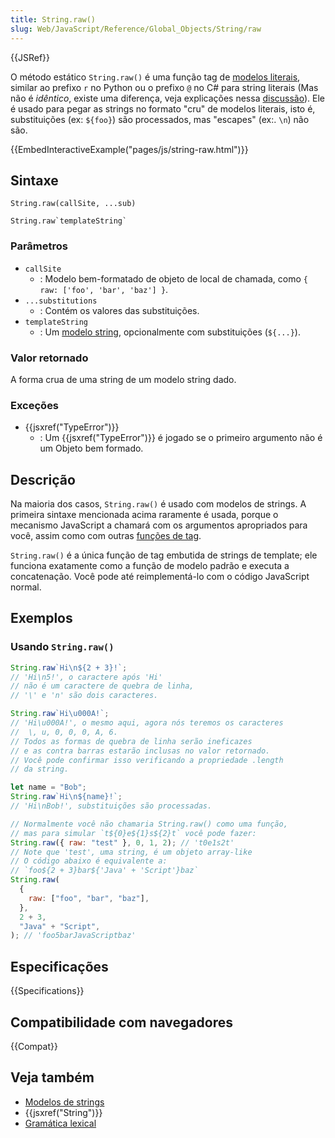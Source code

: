 ```yaml
---
title: String.raw()
slug: Web/JavaScript/Reference/Global_Objects/String/raw
---
```


{{JSRef}}

O método estático `String.raw()` é uma função tag de [modelos literais](/pt-BR/docs/Web/JavaScript/Reference/template_strings), similar ao prefixo `r` no Python ou o prefixo `@` no C# para string literais (Mas não é _idêntico_, existe uma diferença, veja explicações nessa [discussão](https://bugs.chromium.org/p/v8/issues/detail?id=5016)). Ele é usado para pegar as strings no formato "cru" de modelos literais, isto é, substituições (ex: `${foo}`) são processados, mas "escapes" (ex:. `\n`) não são.

{{EmbedInteractiveExample("pages/js/string-raw.html")}}

## Sintaxe

```
String.raw(callSite, ...sub)

String.raw`templateString`
```

### Parâmetros

- `callSite`
  - : Modelo bem-formatado de objeto de local de chamada, como `{ raw: ['foo', 'bar', 'baz'] }`.
- `...substitutions`
  - : Contém os valores das substituições.
- `templateString`
  - : Um [modelo string](/pt-BR/docs/Web/JavaScript/Reference/template_strings), opcionalmente com substituições (`${...}`).

### Valor retornado

A forma crua de uma string de um modelo string dado.

### Exceções

- {{jsxref("TypeError")}}
  - : Um {{jsxref("TypeError")}} é jogado se o primeiro argumento não é um Objeto bem formado.

## Descrição

Na maioria dos casos, `String.raw()` é usado com modelos de strings. A primeira sintaxe mencionada acima raramente é usada, porque o mecanismo JavaScript a chamará com os argumentos apropriados para você, assim como com outras [funções de tag](/pt-BR/docs/Web/JavaScript/Reference/template_strings).

`String.raw()` é a única função de tag embutida de strings de template; ele funciona exatamente como a função de modelo padrão e executa a concatenação. Você pode até reimplementá-lo com o código JavaScript normal.

## Exemplos

### Usando `String.raw()`

```js
String.raw`Hi\n${2 + 3}!`;
// 'Hi\n5!', o caractere após 'Hi'
// não é um caractere de quebra de linha,
// '\' e 'n' são dois caracteres.

String.raw`Hi\u000A!`;
// 'Hi\u000A!', o mesmo aqui, agora nós teremos os caracteres
//  \, u, 0, 0, 0, A, 6.
// Todos as formas de quebra de linha serão ineficazes
// e as contra barras estarão inclusas no valor retornado.
// Você pode confirmar isso verificando a propriedade .length
// da string.

let name = "Bob";
String.raw`Hi\n${name}!`;
// 'Hi\nBob!', substituições são processadas.

// Normalmente você não chamaria String.raw() como uma função,
// mas para simular `t${0}e${1}s${2}t` você pode fazer:
String.raw({ raw: "test" }, 0, 1, 2); // 't0e1s2t'
// Note que 'test', uma string, é um objeto array-like
// O código abaixo é equivalente a:
// `foo${2 + 3}bar${'Java' + 'Script'}baz`
String.raw(
  {
    raw: ["foo", "bar", "baz"],
  },
  2 + 3,
  "Java" + "Script",
); // 'foo5barJavaScriptbaz'
```

## Especificações

{{Specifications}}

## Compatibilidade com navegadores

{{Compat}}

## Veja também

- [Modelos de strings](/pt-BR/docs/Web/JavaScript/Reference/template_strings)
- {{jsxref("String")}}
- [Gramática lexical](/pt-BR/docs/Web/JavaScript/Reference/Lexical_grammar)
